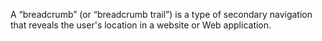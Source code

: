 A “breadcrumb” (or “breadcrumb trail”) is a type of secondary navigation that reveals the user's location in a website or Web application.